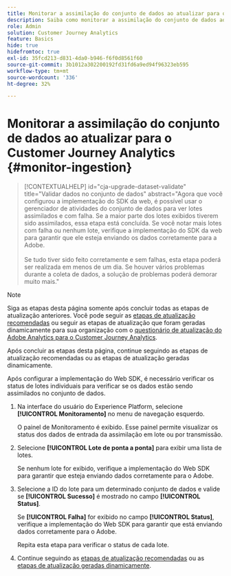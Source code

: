 ```yaml
---
title: Monitorar a assimilação do conjunto de dados ao atualizar para o Customer Journey Analytics
description: Saiba como monitorar a assimilação do conjunto de dados ao atualizar para o Customer Journey Analytics
role: Admin
solution: Customer Journey Analytics
feature: Basics
hide: true
hidefromtoc: true
exl-id: 35fcd213-d831-4da0-b946-f6f0d8561f60
source-git-commit: 3b1012a302200192fd31fd6a9ed94f96323eb595
workflow-type: tm+mt
source-wordcount: '336'
ht-degree: 32%

---
```


# Monitorar a assimilação do conjunto de dados ao atualizar para o Customer Journey Analytics {#monitor-ingestion}

<!-- markdownlint-disable MD034 -->

>[!CONTEXTUALHELP]
>id="cja-upgrade-dataset-validate"
>title="Validar dados no conjunto de dados"
>abstract="Agora que você configurou a implementação do SDK da web, é possível usar o gerenciador de atividades do conjunto de dados para ver lotes assimilados e com falha. Se a maior parte dos lotes exibidos tiverem sido assimilados, essa etapa está concluída. Se você notar mais lotes com falha ou nenhum lote, verifique a implementação do SDK da web para garantir que ele esteja enviando os dados corretamente para a Adobe.<br><br>Se tudo tiver sido feito corretamente e sem falhas, esta etapa poderá ser realizada em menos de um dia. Se houver vários problemas durante a coleta de dados, a solução de problemas poderá demorar muito mais."

<!-- markdownlint-enable MD034 -->

>[!NOTE]
> 
>Siga as etapas desta página somente após concluir todas as etapas de atualização anteriores. Você pode seguir as [etapas de atualização recomendadas](/help/getting-started/cja-upgrade/cja-upgrade-recommendations.md#recommended-upgrade-steps-for-most-organizations) ou seguir as etapas de atualização que foram geradas dinamicamente para sua organização com o [questionário de atualização do Adobe Analytics para o Customer Journey Analytics](https://gigazelle.github.io/cja-ttv/).
>
>Após concluir as etapas desta página, continue seguindo as etapas de atualização recomendadas ou as etapas de atualização geradas dinamicamente.

<!-- Should we single source this instead of duplicate it? The following steps were copied from: /help/data-ingestion/aepwebsdk.md-->

Após configurar a implementação do Web SDK, é necessário verificar os status de lotes individuais para verificar se os dados estão sendo assimilados no conjunto de dados.

1. Na interface do usuário do Experience Platform, selecione **[!UICONTROL Monitoramento]** no menu de navegação esquerdo.

   O painel de Monitoramento é exibido. Esse painel permite visualizar os status dos dados de entrada da assimilação em lote ou por transmissão.

   <!-- insert screenshot -->

1. Selecione **[!UICONTROL Lote de ponta a ponta]** para exibir uma lista de lotes.

   Se nenhum lote for exibido, verifique a implementação do Web SDK para garantir que esteja enviando dados corretamente para o Adobe.

   <!-- insert screenshot -->

1. Selecione a ID do lote para um determinado conjunto de dados e valide se **[!UICONTROL Sucesso]** é mostrado no campo **[!UICONTROL Status]**.

   Se **[!UICONTROL Falha]** for exibido no campo **[!UICONTROL Status]**, verifique a implementação do Web SDK para garantir que está enviando dados corretamente para o Adobe.

   Repita esta etapa para verificar o status de cada lote.

1. Continue seguindo as [etapas de atualização recomendadas](/help/getting-started/cja-upgrade/cja-upgrade-recommendations.md#recommended-upgrade-steps-for-most-organizations) ou as [etapas de atualização geradas dinamicamente](https://gigazelle.github.io/cja-ttv/).

